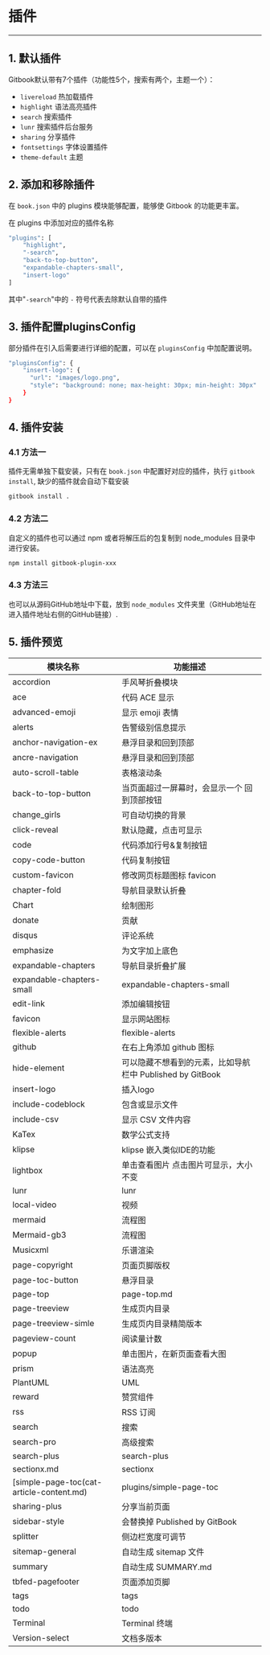 #  插件


---

## 1. 默认插件
Gitbook默认带有7个插件（功能性5个，搜索有两个，主题一个）：

 - `livereload` 热加载插件
 - `highlight` 语法高亮插件
 - `search` 搜索插件
 - `lunr` 搜索插件后台服务
 - `sharing` 分享插件
 - `fontsettings` 字体设置插件
 - `theme-default` 主题


## 2. 添加和移除插件
在 `book.json` 中的 plugins 模块能够配置，能够使 Gitbook 的功能更丰富。

在 plugins 中添加对应的插件名称

```bash
"plugins": [
    "highlight",
    "-search",
    "back-to-top-button",
    "expandable-chapters-small",
    "insert-logo"
]
```

其中"`-search`"中的 `-` 符号代表去除默认自带的插件

## 3. 插件配置pluginsConfig
部分插件在引入后需要进行详细的配置，可以在 `pluginsConfig` 中加配置说明。

```bash
"pluginsConfig": {
    "insert-logo": {
      "url": "images/logo.png",
      "style": "background: none; max-height: 30px; min-height: 30px"
    }
}
```

## 4. 插件安装
### 4.1 方法一

插件无需单独下载安装，只有在 `book.json` 中配置好对应的插件，执行 `gitbook install`, 缺少的插件就会自动下载安装

```bash
gitbook install .
```

### 4.2 方法二
自定义的插件也可以通过 npm 或者将解压后的包复制到 node_modules 目录中进行安装。

```bash
npm install gitbook-plugin-xxx
```

### 4.3 方法三
也可以从源码GitHub地址中下载，放到 `node_modules` 文件夹里（GitHub地址在进入插件地址右侧的GitHub链接）.


##  5. 插件预览
| 模块名称                                     | 功能描述                                    |
|------------------------------------------|-----------------------------------------|
| accordion                                | 手风琴折叠模块                                 |
| ace                                      | 代码 ACE 显示                               |
| advanced-emoji                           | 显示 emoji 表情                             |
| alerts                                   | 告警级别信息提示                                |
| anchor-navigation-ex                     | 悬浮目录和回到顶部                               |
| ancre-navigation                         | 悬浮目录和回到顶部                               |
| auto-scroll-table                        | 表格滚动条                                   |
| back-to-top-button                       | 当页面超过一屏幕时，会显示一个 回到顶部按钮                  |
| change_girls                             | 可自动切换的背景                                |
| click-reveal                             | 默认隐藏，点击可显示                              |
| code                                     | 代码添加行号&复制按钮                             |
| copy-code-button                         | 代码复制按钮                                  |
| custom-favicon                           | 修改网页标题图标 favicon                        |
| chapter-fold                             | 导航目录默认折叠                                |
| Chart                                    | 绘制图形                                    |
| donate                                   | 贡献                                      |
| disqus                                   | 评论系统                                    |
| emphasize                                | 为文字加上底色                                 |
| expandable-chapters                      | 导航目录折叠扩展                                |
| expandable-chapters-small                | expandable-chapters-small               |
| edit-link                                | 添加编辑按钮                                  |
| favicon                                  | 显示网站图标                                  |
| flexible-alerts                          | flexible-alerts                         |
| github                                   | 在右上角添加 github 图标                        |
| hide-element                             | 可以隐藏不想看到的元素，比如导航栏中 Published by GitBook |
| insert-logo                              | 插入logo                                  |
| include-codeblock                        | 包含或显示文件                                 |
| include-csv                              | 显示 CSV 文件内容                             |
| KaTex                                    | 数学公式支持                                  |
| klipse                                   | klipse 嵌入类似IDE的功能                       |
| lightbox                                 | 单击查看图片 点击图片可显示，大小不变                     |
| lunr                                     | lunr                                    |
| local-video                              | 视频                                      |
| mermaid                                  | 流程图                                     |
| Mermaid-gb3                              | 流程图                                     |
| Musicxml                                 | 乐谱渲染                                    |
| page-copyright                           | 页面页脚版权                                  |
| page-toc-button                          | 悬浮目录                                    |
| page-top                                 | page-top.md                             |
| page-treeview                            | 生成页内目录                                  |
| page-treeview-simle                      | 生成页内目录精简版本                              |
| pageview-count                           | 阅读量计数                                   |
| popup                                    | 单击图片，在新页面查看大图                           |
| prism                                    | 语法高亮                                    |
| PlantUML                                 | UML                                     |
| reward                                   | 赞赏组件                                    |
| rss                                      | RSS 订阅                                  |
| search                                   | 搜索                                      |
| search-pro                               | 高级搜索                                    |
| search-plus                              | search-plus                             |
| sectionx.md                              | sectionx                                |
| [simple-page-toc(cat-article-content.md) | plugins/simple-page-toc                 |
| sharing-plus                             | 分享当前页面                                  |
| sidebar-style                            | 会替换掉 Published by GitBook               |
| splitter                                 | 侧边栏宽度可调节                                |
| sitemap-general                          | 自动生成 sitemap 文件                         |
| summary                                  | 自动生成 SUMMARY.md                         |
| tbfed-pagefooter                         | 页面添加页脚                                  |
| tags                                     | tags                                    |
| todo                                     | todo                                    |
| Terminal                                 | Terminal 终端                             |
| Version-select                           | 文档多版本                                   |

